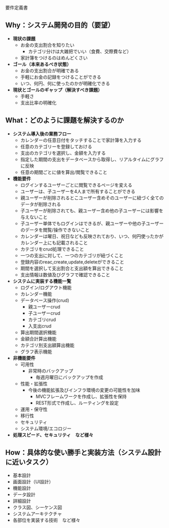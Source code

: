 要件定義書
## Why：システム開発の目的（要望）
  - **現状の課題**
    - お金の支出割合を知りたい
      - カテゴリ分けは大雑把でいい（食費、交際費など）
    - 家計簿をつけるのはめんどくさい
  - **ゴール（本来あるべき状態）**
    - お金の支出割合が明確である
    - 手軽にお金の記録をつけることができる
    - いつ、何円、何に使ったのかが明確化できる
  - **現状とゴールのギャップ（解決すべき課題）**
    - 手軽さ
    - 支出比率の明確化
## What：どのように課題を解決するのか
  - **システム導入後の業務フロー**
    - カレンダーの任意日付をタッチすることで家計簿を入力する
    - 任意のカテゴリーを登録しておける
    - 支出のカテゴリを選択し、金額を入力する
    - 指定した期間の支出をデータベースから取得し、リアルタイムにグラフに反映
    - 任意の期間ごとに値を算出/閲覧できること
  - **機能要件**
    - ログインするユーザーごとに閲覧できるページを変える
    - ユーザーは、子ユーザーを4人まで所有することができる
    - 親ユーザーが削除されるとこユーザー含めそのユーザーに紐づく全てのデータが削除される
    - 子ユーザーが削除されても、親ユーザー含め他の子ユーザーには影響を与えないこと
    - 子ユーザー単体でもログインはできるが、親ユーザーや他の子ユーザーのデータを閲覧/操作できないこと
    - カレンダーは曜日、祝日なども反映されており、いつ、何円使ったかがカレンダー上にも記載されること
    - カテゴリをcrud処理できること
    - 一つの支出に対して、一つのカテゴリが紐づくこと
    - 登録内容のreac,create,update,deleteができること
    - 期間を選択して支出割合と支出額を算出できること
    - 支出情報は数値及びグラフで確認できること
  - **システムに実装する機能一覧**
    - ログイン/ログアウト機能
    - カレンダー機能
    - データベース操作(crud)
      - 親ユーザーcrud
      - 子ユーザーcrud
      - カテゴリcrud
      - 入支出crud
    - 算出期間選択機能
    - 金額合計算出機能
    - カテゴリ別支出額算出機能
    - グラフ表示機能
  - **非機能要件**
    - 可用性
      - 非常時のバックアップ
        - 毎週月曜日にバックアップを作成
    - 性能・拡張性
      - 今後の機能拡張及びインフラ環境の変更の可能性を加味
        - MVCフレームワークを作成し、拡張性を保持
        - REST形式で作成し、ルーティングを設定
    - 運用・保守性
    - 移行性
    - セキュリティ
    - システム環境/エコロジー
  - **処理スピード、セキュリティ　など様々**
## How：具体的な使い勝手と実装方法（システム設計に近いタスク）
  - 基本設計
  - 画面設計（UI設計）
  - 機能設計
  - データ設計
  - 詳細設計
  - クラス図、シーケンス図
  - システムアーキテクチャ
  - 各部位を実装する技術　など様々